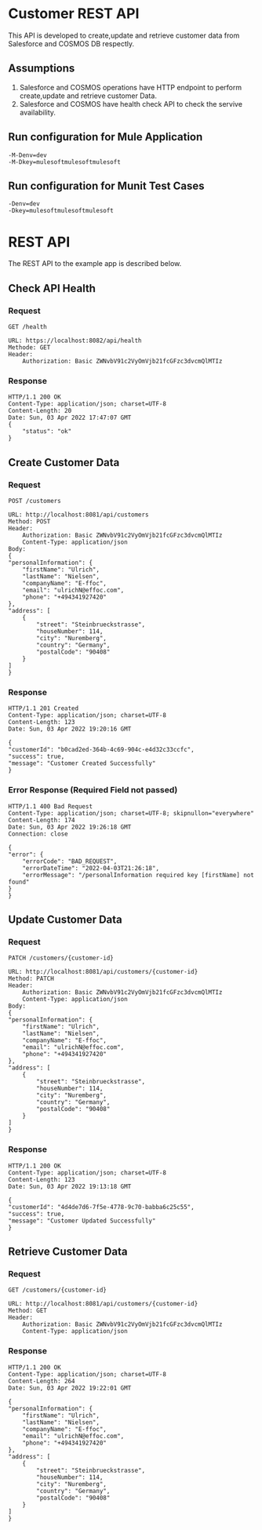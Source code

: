 # Customer REST API

This API is developed to create,update and retrieve customer data from Salesforce and COSMOS DB respectly.


## Assumptions

1. Salesforce and COSMOS operations have HTTP endpoint to perform create,update and retrieve customer Data.
2. Salesforce and COSMOS have health check API to check the servive availability.

## Run configuration for Mule Application

    -M-Denv=dev
	-M-Dkey=mulesoftmulesoftmulesoft

## Run configuration for Munit Test Cases

    -Denv=dev
	-Dkey=mulesoftmulesoftmulesoft

# REST API

The REST API to the example app is described below.

## Check API Health

### Request

`GET /health`

    URL: https://localhost:8082/api/health
	Methode: GET
	Header: 
		Authorization: Basic ZWNvbV91c2VyOmVjb21fcGFzc3dvcmQlMTIz

### Response

	HTTP/1.1 200 OK
	Content-Type: application/json; charset=UTF-8
	Content-Length: 20
	Date: Sun, 03 Apr 2022 17:47:07 GMT	
    {
		"status": "ok"
	}

## Create Customer Data

### Request

`POST /customers`

    URL: http://localhost:8081/api/customers
	Method: POST
	Header: 
		Authorization: Basic ZWNvbV91c2VyOmVjb21fcGFzc3dvcmQlMTIz
		Content-Type: application/json
	Body:
	{
    "personalInformation": {
        "firstName": "Ulrich",
        "lastName": "Nielsen",
        "companyName": "E-ffoc",
        "email": "ulrichN@effoc.com",
        "phone": "+494341927420"
    },
    "address": [
        {
            "street": "Steinbrueckstrasse",
            "houseNumber": 114,
            "city": "Nuremberg",
            "country": "Germany",
            "postalCode": "90408"
        }
    ]
	}

### Response

    HTTP/1.1 201 Created
    Content-Type: application/json; charset=UTF-8
	Content-Length: 123
	Date: Sun, 03 Apr 2022 19:20:16 GMT

    {
    "customerId": "b0cad2ed-364b-4c69-904c-e4d32c33ccfc",
    "success": true,
    "message": "Customer Created Successfully"
	}
### Error Response (Required Field not passed)

	HTTP/1.1 400 Bad Request
	Content-Type: application/json; charset=UTF-8; skipnullon="everywhere"
	Content-Length: 174
	Date: Sun, 03 Apr 2022 19:26:18 GMT
	Connection: close
	
	{
    "error": {
        "errorCode": "BAD_REQUEST",
        "errorDateTime": "2022-04-03T21:26:18",
        "errorMessage": "/personalInformation required key [firstName] not found"
    }
	}
## Update Customer Data

### Request

`PATCH /customers/{customer-id}`

    URL: http://localhost:8081/api/customers/{customer-id}
	Method: PATCH
	Header: 
		Authorization: Basic ZWNvbV91c2VyOmVjb21fcGFzc3dvcmQlMTIz
		Content-Type: application/json
	Body:
	{
    "personalInformation": {
        "firstName": "Ulrich",
        "lastName": "Nielsen",
        "companyName": "E-ffoc",
        "email": "ulrichN@effoc.com",
        "phone": "+494341927420"
    },
    "address": [
        {
            "street": "Steinbrueckstrasse",
            "houseNumber": 114,
            "city": "Nuremberg",
            "country": "Germany",
            "postalCode": "90408"
        }
    ]
	}
### Response

    HTTP/1.1 200 OK
    Content-Type: application/json; charset=UTF-8
	Content-Length: 123
	Date: Sun, 03 Apr 2022 19:13:18 GMT

    {
    "customerId": "4d4de7d6-7f5e-4778-9c70-babba6c25c55",
    "success": true,
    "message": "Customer Updated Successfully"
	}

## Retrieve Customer Data

### Request

`GET /customers/{customer-id}`

    URL: http://localhost:8081/api/customers/{customer-id}
	Method: GET
	Header: 
		Authorization: Basic ZWNvbV91c2VyOmVjb21fcGFzc3dvcmQlMTIz
		Content-Type: application/json
		
### Response

    HTTP/1.1 200 OK
    Content-Type: application/json; charset=UTF-8
	Content-Length: 264
	Date: Sun, 03 Apr 2022 19:22:01 GMT

    {
    "personalInformation": {
        "firstName": "Ulrich",
        "lastName": "Nielsen",
        "companyName": "E-ffoc",
        "email": "ulrichN@effoc.com",
        "phone": "+494341927420"
    },
    "address": [
        {
            "street": "Steinbrueckstrasse",
            "houseNumber": 114,
            "city": "Nuremberg",
            "country": "Germany",
            "postalCode": "90408"
        }
    ]
    }
